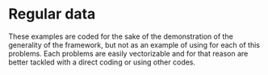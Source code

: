 
# Regular data
These examples are coded for the sake of the demonstration of the generality of the framework,
but not as an example of using for each of this problems.
Each problems are easily vectorizable and for that reason are better tackled with a direct coding or
using other codes.
